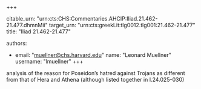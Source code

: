 +++


citable_urn: "urn:cts:CHS:Commentaries.AHCIP:Iliad.21.462-21.477.dhmnMii"
target_urn: "urn:cts:greekLit:tlg0012.tlg001:21.462-21.477"
title: "Iliad 21.462-21.477"

authors:
- email: "muellner@chs.harvard.edu"
  name: "Leonard Muellner"
  username: "lmuellner"
+++

<p>analysis of the reason for Poseidon’s hatred against Trojans as different from that of Hera and Athena (although listed together in I.24.025-030)</p>